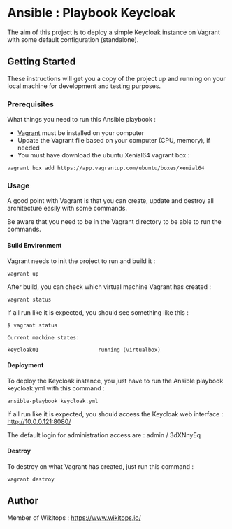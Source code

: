 # Ansible : Playbook Keycloak
The aim of this project is to deploy a simple Keycloak instance on Vagrant with some default configuration (standalone).

## Getting Started

These instructions will get you a copy of the project up and running on your local machine for development and testing purposes.

### Prerequisites

What things you need to run this Ansible playbook :

* [Vagrant](https://www.vagrantup.com/docs/installation/) must be installed on your computer
* Update the Vagrant file based on your computer (CPU, memory), if needed
* You must have download the ubuntu Xenial64 vagrant box :

```
vagrant box add https://app.vagrantup.com/ubuntu/boxes/xenial64
```

### Usage

A good point with Vagrant is that you can create, update and destroy all architecture easily with some commands.

Be aware that you need to be in the Vagrant directory to be able to run the commands.

#### Build Environment

Vagrant needs to init the project to run and build it :

```
vagrant up
```

After build, you can check which virtual machine Vagrant has created :

```
vagrant status
```

If all run like it is expected, you should see something like this :

```
$ vagrant status

Current machine states:

keycloak01                   running (virtualbox)
```

#### Deployment

To deploy the Keycloak instance, you just have to run the Ansible playbook keycloak.yml with this command :

```
ansible-playbook keycloak.yml
```

If all run like it is expected, you should access the Keycloak web interface : http://10.0.0.121:8080/

The default login for administration access are : admin / 3dXNnyEq

#### Destroy

To destroy on what Vagrant has created, just run this command :

```
vagrant destroy
```

## Author

Member of Wikitops : https://www.wikitops.io/
